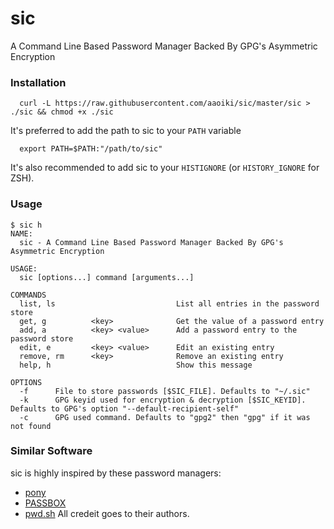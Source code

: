 # sic

A Command Line Based Password Manager Backed By GPG's Asymmetric Encryption

### Installation
```console
  curl -L https://raw.githubusercontent.com/aaoiki/sic/master/sic > ./sic && chmod +x ./sic
```

It's preferred to add the path to sic to your `PATH` variable
```console
  export PATH=$PATH:"/path/to/sic"
```

It's also recommended to add sic to your `HISTIGNORE` (or `HISTORY_IGNORE` for ZSH).

### Usage
```console
$ sic h
NAME:
  sic - A Command Line Based Password Manager Backed By GPG's Asymmetric Encryption

USAGE:
  sic [options...] command [arguments...]

COMMANDS
  list, ls                           List all entries in the password store
  get, g          <key>              Get the value of a password entry
  add, a          <key> <value>      Add a password entry to the password store
  edit, e         <key> <value>      Edit an existing entry
  remove, rm      <key>              Remove an existing entry
  help, h                            Show this message

OPTIONS
  -f      File to store passwords [$SIC_FILE]. Defaults to "~/.sic"
  -k      GPG keyid used for encryption & decryption [$SIC_KEYID]. Defaults to GPG's option "--default-recipient-self"
  -c      GPG used command. Defaults to "gpg2" then "gpg" if it was not found
```

### Similar Software
sic is highly inspired by these password managers:
- [pony](https://github.com/jessfraz/pony)
- [PASSBOX](https://github.com/RobBollons/passbox)
- [pwd.sh](https://github.com/drduh/pwd.sh)
All credeit goes to their authors.
